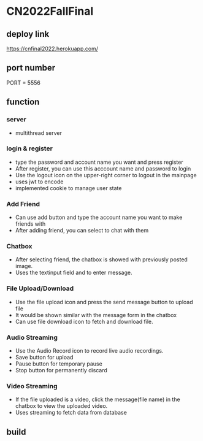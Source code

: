 # CN2022FallFinal

## deploy link
<https://cnfinal2022.herokuapp.com/>

## port number
PORT = 5556

## function

### server
* multithread server

### login & register
* type the password and account name you want and press register
* After register, you can use this acccount name and password to login
* Use the logout icon on the upper-right corner to logout in the mainpage
* uses jwt to encode
* implemented cookie to manage user state

### Add Friend
* Can use add button and type the account name you want to make friends with
* After adding friend, you can select to chat with them


### Chatbox
* After selecting friend, the chatbox is showed with previously posted image. 
* Uses the textinput field and to enter message.

### File Upload/Download
* Use the file upload icon and press the send message button to upload file
* It would be shown similar with the message form in the chatbox
* Can use file download icon to fetch and download file.

### Audio Streaming
* Use the Audio Record icon to record live audio recordings.
* Save button for upload
* Pause button for temporary pause
* Stop button for permanently discard

### Video Streaming
* If the file uploaded is a video, click the message(file name) in the chatbox to view the uploaded video.
* Uses streaming to fetch data from database

## build 


